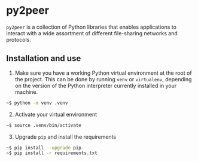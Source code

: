 # py2peer

`py2peer` is a collection of Python libraries that enables applications to interact with a wide assortment of different file-sharing networks and protocols.

## Installation and use

1. Make sure you have a working Python virtual environment at the root of the project. This can be done by running `venv` or `virtualenv`, depending on the version of the Python interpreter currently installed in your machine.

```bash
~$ python -m venv .venv
```

2. Activate your virtual environment

```bash
~$ source .venv/bin/activate
```

3. Upgrade `pip` and install the requirements

```bash
~$ pip install --upgrade pip
~$ pip install -r requirements.txt
```